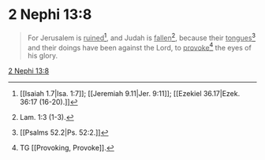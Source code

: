 # 2 Nephi 13:8

> For Jerusalem is <u>ruined</u>[^a], and Judah is <u>fallen</u>[^b], because their <u>tongues</u>[^c] and their doings have been against the Lord, to <u>provoke</u>[^d] the eyes of his glory.

[2 Nephi 13:8](https://www.churchofjesuschrist.org/study/scriptures/bofm/2-ne/13?lang=eng&id=p8#p8)


[^a]: [[Isaiah 1.7|Isa. 1:7]]; [[Jeremiah 9.11|Jer. 9:11]]; [[Ezekiel 36.17|Ezek. 36:17 (16-20).]]
[^b]: Lam. 1:3 (1-3).
[^c]: [[Psalms 52.2|Ps. 52:2.]]
[^d]: TG [[Provoking, Provoke]].
